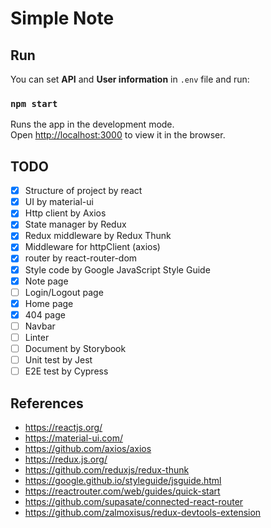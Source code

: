 # Simple Note

## Run

You can set **API** and **User information** in `.env` file and run:

### `npm start`

Runs the app in the development mode.\
Open [http://localhost:3000](http://localhost:3000) to view it in the browser.

## TODO

- [x] Structure of project by react
- [x] UI by material-ui
- [x] Http client by Axios
- [x] State manager by Redux
- [x] Redux middleware by Redux Thunk
- [x] Middleware for httpClient (axios)
- [x] router by react-router-dom
- [x] Style code by Google JavaScript Style Guide
- [x] Note page
- [ ] Login/Logout page
- [x] Home page
- [x] 404 page
- [ ] Navbar
- [ ] Linter
- [ ] Document by Storybook
- [ ] Unit test by Jest
- [ ] E2E test by Cypress

## References

- https://reactjs.org/
- https://material-ui.com/
- https://github.com/axios/axios
- https://redux.js.org/
- https://github.com/reduxjs/redux-thunk
- https://google.github.io/styleguide/jsguide.html
- https://reactrouter.com/web/guides/quick-start
- https://github.com/supasate/connected-react-router
- https://github.com/zalmoxisus/redux-devtools-extension
